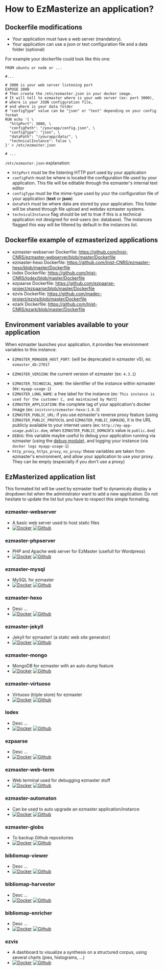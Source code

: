 # How to EzMasterize an application?

## Dockerfile modifications

* Your application must have a web server (mandatory).
* Your application can use a json or text configuration file and a data folder (optional)

For example your dockerfile could look like this one:

```shell
FROM ubuntu or node or ...

#...

# 3000 is your web server listening port
EXPOSE 3000
# Then create the /etc/ezmaster.json in your docker image.
# It will tell to ezmaster where is your web server (ex: port 3000),
# where is your JSON configuration file,
# and where is your data folder
# "configType" value can be "json" or "text" depending on your config format
RUN echo '{ \
  "httpPort": 3000, \
  "configPath": "/yourapp/config.json", \
  "configType": "json", \
  "dataPath": "/yourapp/data/", \
  "technicalInstance": false \
}' > /etc/ezmaster.json

# ...
```

`/etc/ezmaster.json` explanation:

* `httpPort` must be the listening HTTP port used by your application
* `configPath` must be where is located the configuration file used by your application. This file will be editable through the ezmaster's internal text editor
* `configType` must be the mime-type used by your the configuration file of your application (**text** or **json**)
* `dataPath` must be where data are stored by your application. This folder will be shared through file upload and webdav ezmaster systems.
* `technicalInstance` flag should be set to true if this is a technical application not designed for end-users (ex: database). The instances flagged this way will be filtered by default in the instances list.

## Dockerfile example of ezmasterized applications

* ezmaster-webserver Dockerfile: https://github.com/Inist-CNRS/ezmaster-webserver/blob/master/Dockerfile
* ezmaster-hexo Dockerfile: https://github.com/Inist-CNRS/ezmaster-hexo/blob/master/Dockerfile
* lodex Dockerfile: https://github.com/Inist-CNRS/lodex/blob/master/Dockerfile
* ezpaarse Dockerfile: https://github.com/ezpaarse-project/ezpaarse/blob/master/Dockerfile
* ezvis Dockerfile: https://github.com/madec-project/ezvis/blob/master/Dockerfile
* ezark Dockerfile: https://github.com/Inist-CNRS/ezark/blob/master/Dockerfile

## Environment variables available to your application

When ezmaster launches your application, it provides few environment variables
to this instance:

* `EZMASTER_MONGODB_HOST_PORT`: (will be deprecated in ezmaster v5), ex: `ezmaster_db:27017`

- `EZMASTER_VERSION`: the current version of ezmaster (ex: `4.3.1`)

* `EZMASTER_TECHNICAL_NAME`: the identifier of the instance within ezmaster (ex: `myapp-usage-1`)
* `EZMASTER_LONG_NAME`: a free label for the instance (ex: `This instance is used for the customer C, and maintained by Matt`)
* `EZMASTER_APPLICATION`: the complete tag of your application's docker image (ex: `inistcnrs/ezmaster-hexo:1.0.3`)
* `EZMASTER_PUBLIC_URL`: if you use ezmaster's reverse proxy feature (using `EZMASTER_PUBLIC_PROTOCOL` and `EZMASTER_PUBLIC_DOMAIN`), it is the URL publicly available to your internet users (ex: `http://my-app-usage.public.dom`, when `EZMASTER_PUBLIC_DOMAIN`'s value is `public.dom`)
* `DEBUG`: this variable maybe useful to debug your application running via ezmaster (using the [debug module](https://www.npmjs.com/package/debug)), and logging your instance (via `docker logs myapp-usage-1`)
* `http_proxy`, `https_proxy`, `no_proxy`: these variables are taken from ezmaster's environment, and allow your application to use your proxy. They can be empty (especially if you don't use a proxy)

## EzMasterized application list

This formated list will be used by ezmaster itself to dynamicaly display a dropdown list when the administrator want to add a new application. Do not hesitate to update the list but you have to respect this simple formating.

### ezmaster-webserver

* A basic web server used to host static files
* [![Docker](https://img.shields.io/docker/pulls/inistcnrs/ezmaster-webserver.svg)](https://registry.hub.docker.com/u/inistcnrs/ezmaster-webserver/) [![Github](https://img.shields.io/github/tag/Inist-CNRS/ezmaster-webserver.svg)](https://github.com/Inist-CNRS/ezmaster-webserver)

### ezmaster-phpserver

* PHP and Apache web server for EzMaster (usefull for Wordpress)
* [![Docker](https://img.shields.io/docker/pulls/inistcnrs/ezmaster-phpserver.svg)](https://registry.hub.docker.com/u/inistcnrs/ezmaster-phpserver/) [![Github](https://img.shields.io/github/tag/Inist-CNRS/ezmaster-phpserver.svg)](https://github.com/Inist-CNRS/ezmaster-phpserver)

### ezmaster-mysql

* MySQL for ezmaster
* [![Docker](https://img.shields.io/docker/pulls/inistcnrs/ezmaster-mysql.svg)](https://registry.hub.docker.com/u/inistcnrs/ezmaster-mysql/) [![Github](https://img.shields.io/github/tag/Inist-CNRS/ezmaster-mysql.svg)](https://github.com/Inist-CNRS/ezmaster-mysql)

### ezmaster-hexo

* Desc ...
* [![Docker](https://img.shields.io/docker/pulls/inistcnrs/ezmaster-hexo.svg)](https://registry.hub.docker.com/u/inistcnrs/ezmaster-hexo/) [![Github](https://img.shields.io/github/tag/Inist-CNRS/ezmaster-hexo.svg)](https://github.com/Inist-CNRS/ezmaster-hexo)

### ezmaster-jekyll

* Jekyll for ezmaster! (a static web site generator)
* [![Docker](https://img.shields.io/docker/pulls/inistcnrs/ezmaster-jekyll.svg)](https://registry.hub.docker.com/u/inistcnrs/ezmaster-jekyll/) [![Github](https://img.shields.io/github/tag/Inist-CNRS/ezmaster-jekyll.svg)](https://github.com/Inist-CNRS/ezmaster-jekyll)

### ezmaster-mongo

* MongoDB for ezmaster with an auto dump feature
* [![Docker](https://img.shields.io/docker/pulls/inistcnrs/ezmaster-mongo.svg)](https://registry.hub.docker.com/u/inistcnrs/ezmaster-mongo/) [![Github](https://img.shields.io/github/tag/Inist-CNRS/ezmaster-mongo.svg)](https://github.com/Inist-CNRS/ezmaster-mongo)

### ezmaster-virtuoso

* Virtuoso (triple store) for ezmaster
* [![Docker](https://img.shields.io/docker/pulls/inistcnrs/ezmaster-virtuoso.svg)](https://registry.hub.docker.com/u/inistcnrs/ezmaster-virtuoso/) [![Github](https://img.shields.io/github/tag/Inist-CNRS/ezmaster-virtuoso.svg)](https://github.com/Inist-CNRS/ezmaster-virtuoso)

### lodex

* Desc ...
* [![Docker](https://img.shields.io/docker/pulls/inistcnrs/lodex.svg)](https://registry.hub.docker.com/u/inistcnrs/lodex/) [![Github](https://img.shields.io/github/tag/Inist-CNRS/lodex.svg)](https://github.com/Inist-CNRS/lodex)

### ezpaarse

* Desc ...
* [![Docker](https://img.shields.io/docker/pulls/ezpaarseproject/ezpaarse.svg)](https://registry.hub.docker.com/u/ezpaarseproject/ezpaarse/) [![Github](https://img.shields.io/github/tag/ezpaarse-project/ezpaarse.svg)](https://github.com/ezpaarse-project/ezpaarse)

### ezmaster-web-term

* Web terminal used for debugging ezmaster stuff
* [![Docker](https://img.shields.io/docker/pulls/inistcnrs/ezmaster-web-term.svg)](https://registry.hub.docker.com/u/inistcnrs/ezmaster-web-term/) [![Github](https://img.shields.io/github/tag/Inist-CNRS/ezmaster-web-term.svg)](https://github.com/Inist-CNRS/ezmaster-web-term)

### ezmaster-automaton

* Can be used to auto upgrade an ezmaster application/instance
* [![Docker](https://img.shields.io/docker/pulls/inistcnrs/ezmaster-automaton.svg)](https://registry.hub.docker.com/u/inistcnrs/ezmaster-automaton/) [![Github](https://img.shields.io/github/tag/Inist-CNRS/ezmaster-automaton.svg)](https://github.com/Inist-CNRS/ezmaster-automaton)

### ezmaster-globs

* To backup Github repositories
* [![Docker](https://img.shields.io/docker/pulls/inistcnrs/ezmaster-globs.svg)](https://registry.hub.docker.com/u/inistcnrs/ezmaster-globs/) [![Github](https://img.shields.io/github/tag/Inist-CNRS/ezmaster-globs.svg)](https://github.com/Inist-CNRS/ezmaster-globs)

### bibliomap-viewer

* Desc ...
* [![Docker](https://img.shields.io/docker/pulls/ezpaarseproject/bibliomap-viewer.svg)](https://registry.hub.docker.com/u/ezpaarseproject/bibliomap-viewer/) [![Github](https://img.shields.io/github/tag/ezpaarse-project/bibliomap-viewer.svg)](https://github.com/ezpaarse-project/bibliomap-viewer)

### bibliomap-harvester

* Desc ...
* [![Docker](https://img.shields.io/docker/pulls/ezpaarseproject/bibliomap-harvester.svg)](https://registry.hub.docker.com/u/ezpaarseproject/bibliomap-harvester/) [![Github](https://img.shields.io/github/tag/ezpaarse-project/bibliomap-harvester.svg)](https://github.com/ezpaarse-project/bibliomap-harvester)

### bibliomap-enricher

* Desc ...
* [![Docker](https://img.shields.io/docker/pulls/ezpaarseproject/bibliomap-enricher.svg)](https://registry.hub.docker.com/u/ezpaarseproject/bibliomap-enricher/) [![Github](https://img.shields.io/github/tag/ezpaarse-project/bibliomap-enricher.svg)](https://github.com/ezpaarse-project/bibliomap-enricher)

### ezvis

* A dashboard to visualize a synthesis on a structured corpus, using several charts (pies, histograms, ...)
* [![Docker](https://img.shields.io/docker/pulls/inistcnrs/ezvis.svg)](https://registry.hub.docker.com/u/inistcnrs/ezvis/) [![Github](https://img.shields.io/github/tag/madec-project/ezvis.svg)](https://github.com/madec-project/ezvis)

